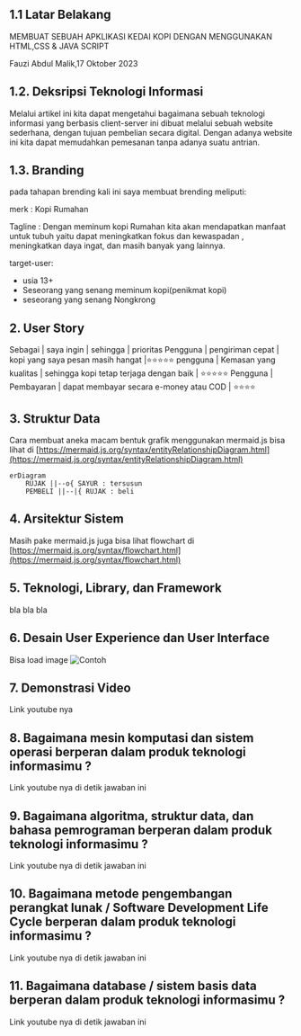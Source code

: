 ## 1.1 Latar Belakang
MEMBUAT SEBUAH APKLIKASI KEDAI KOPI DENGAN MENGGUNAKAN HTML,CSS & JAVA SCRIPT

Fauzi Abdul Malik,17 Oktober 2023

## 1.2. Deksripsi Teknologi Informasi

Melalui artikel ini kita dapat mengetahui bagaimana sebuah teknologi informasi yang berbasis client-server ini dibuat melalui sebuah website sederhana, dengan tujuan pembelian secara digital. Dengan adanya website ini kita dapat memudahkan pemesanan tanpa adanya suatu antrian.

## 1.3. Branding

pada tahapan brending kali ini saya membuat brending meliputi:

 merk : Kopi Rumahan

 Tagline : Dengan meminum kopi Rumahan kita akan mendapatkan manfaat untuk tubuh yaitu dapat meningkatkan fokus dan  kewaspadan , meningkatkan daya ingat, dan masih banyak yang lainnya.

 target-user:
 - usia 13+
 - Seseorang yang senang meminum kopi(penikmat kopi)
 - seseorang yang senang Nongkrong
   
## 2. User Story

Sebagai  | saya ingin            | sehingga                                | prioritas
Pengguna | pengiriman cepat      | kopi yang saya pesan masih hangat       |⭐⭐⭐⭐⭐
pengguna | Kemasan yang kualitas | sehingga kopi tetap terjaga dengan baik | ⭐⭐⭐⭐⭐
Pengguna | Pembayaran            | dapat membayar secara e-money atau COD  | ⭐⭐⭐⭐


## 3. Struktur Data

Cara membuat aneka macam bentuk grafik menggunakan mermaid.js bisa lihat di [https://mermaid.js.org/syntax/entityRelationshipDiagram.html](https://mermaid.js.org/syntax/entityRelationshipDiagram.html) 

```mermaid
erDiagram
    RUJAK ||--o{ SAYUR : tersusun
    PEMBELI ||--|{ RUJAK : beli
```

## 4. Arsitektur Sistem

Masih pake mermaid.js juga bisa lihat flowchart di [https://mermaid.js.org/syntax/flowchart.html](https://mermaid.js.org/syntax/flowchart.html)

## 5. Teknologi, Library, dan Framework

bla bla bla

## 6. Desain User Experience dan User Interface

Bisa load image 
![Contoh](https://fastly.picsum.photos/id/318/536/354.jpg?hmac=Ixy-wle80nudIR_cmnF1iY2y6rMUH7_9sk-BP1fTpM8)

## 7. Demonstrasi Video

Link youtube nya

## 8. Bagaimana mesin komputasi dan sistem operasi berperan dalam produk teknologi informasimu ?

Link youtube nya di detik jawaban ini

## 9. Bagaimana algoritma, struktur data, dan bahasa pemrograman berperan dalam produk teknologi informasimu ?

Link youtube nya di detik jawaban ini

## 10. Bagaimana metode pengembangan perangkat lunak / Software Development Life Cycle berperan dalam produk teknologi informasimu ?

Link youtube nya di detik jawaban ini

## 11. Bagaimana database / sistem basis data berperan dalam produk teknologi informasimu ?

Link youtube nya di detik jawaban ini
